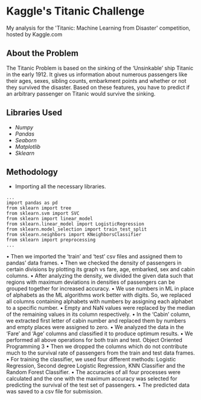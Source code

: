 # Kaggle's Titanic Challenge
My analysis for the 'Titanic: Machine Learning from Disaster' competition, hosted by Kaggle.com

## About the Problem
The Titanic Problem is based on the sinking of the ‘Unsinkable’ ship Titanic in the early 1912. It gives us information about numerous passengers like their ages, sexes, sibling counts, embarkment points and whether or not they survived the disaster. Based on these features, you have to predict if an arbitrary passenger on Titanic would survive the sinking.

## Libraries Used
- *Numpy*
- *Pandas*
- *Seaborn*
- *Matplotlib*
- *Sklearn*

## Methodology
- Importing all the necessary libraries.
```
...
import pandas as pd
from sklearn import tree
from sklearn.svm import SVC
from sklearn import linear_model
from sklearn.linear_model import LogisticRegression
from sklearn.model_selection import train_test_split
from sklearn.neighbors import KNeighborsClassifier
from sklearn import preprocessing
...
```
• Then we imported the ‘train’ and ‘test’ csv files and assigned them to pandas’ data frames.
• Then we checked the density of passengers in certain divisions by plotting its graph vs fare, age, embarked, sex and cabin columns.
• After analyzing the density, we divided the given data such that regions with maximum deviations in densities of passengers can be grouped together for increased accuracy.
• We use numbers in ML in place of alphabets as the ML algorithms work better with digits. So, we replaced all columns containing alphabets with numbers by assigning each alphabet to a specific number.
• Empty and NaN values were replaced by the median of the remaining values in its column respectively.
• In the ‘Cabin’ column, we extracted first letter of cabin number and replaced them by numbers and empty places were assigned to zero.
• We analyzed the data in the ‘Fare’ and ‘Age’ columns and classified it to produce optimum results.
• We performed all above operations for both train and test.
Object Oriented Programming 3
• Then we dropped the columns which do not contribute much to the survival rate of passengers from the train and test data frames.
• For training the classifier, we used four different methods: Logistic Regression, Second degree Logistic Regression, KNN Classifier and the Random Forest Classifier.
• The accuracies of all four processes were calculated and the one with the maximum accuracy was selected for predicting the survival of the test set of passengers.
• The predicted data was saved to a csv file for submission.
